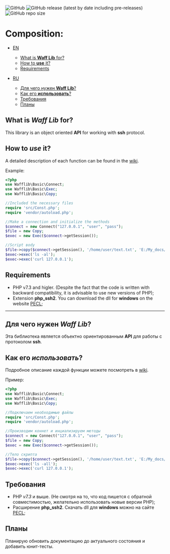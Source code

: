![GitHub](https://img.shields.io/github/license/Panda58dev/Wafflib?logo=apache) 
![GitHub release (latest by date including pre-releases)](https://img.shields.io/github/v/release/Panda58dev/Wafflib?include_prereleases&logo=php)
![GitHub repo size](https://img.shields.io/github/repo-size/panda58dev/wafflib)

# Composition:
-  [EN](#EN)
    - [What is __Waff Lib__ for?](#EN_what)
    - [How to __use__ it?](#EN_use)
    - [Requirements](#EN_req)

-  [RU](#RU)
    - [Для чего нужен __Waff Lib__?](#RU_what)
    - [Как его __использовать__?](#RU_use)
    - [Требования](#RU_req)
    - [Планы](#RU_plans)
    
<a name="EN"></a>
<a name="EN_what"></a>
## What is _Waff Lib_ for? 
This library is an object oriented __API__ for working with __ssh__ protocol.

<a name="EN_use"></a>
## How to _use_ it?
A detailed description of each function can be found in the [wiki](https://github.com/Panda58dev/wafflib/wiki).

Example:
```php
<?php
use Wafflib\Basic\Connect;
use Wafflib\Basic\Exec;
use Wafflib\Basic\Copy;

//Included the necessary files
require 'src/Const.php';
require 'vendor/autoload.php';

//Make a connection and initialize the methods
$connect = new Connect("127.0.0.1", "user", "pass");
$file = new Copy;
$exec = new Exec($connect->getSession());

//Script вody
$file->copy($connect->getSession(), '/home/user/text.txt', 'E:/My_docs/file.txt');
$exec->exec('ls -al');
$exec->exec('curl 127.0.0.1');
```
<a name="EN_req"></a>
## Requirements

- PHP v7.3 and higler. (Despite the fact that the code is written with backward compatibility, it is advisable to use new versions of PHP);
- Extension **php_ssh2**. You can download the dll for **windows** on the website [PECL](https://pecl.php.net/package/ssh2);

----

<a name="RU"></a>
<a name="RU_what"></a>
## Для чего нужен _Waff Lib_?
Эта библиотека является объектно ориентированным __API__ для работы с протоколом __ssh__.

<a name="RU_use"></a>
## Как его _использовать_?
Подробное описание каждой функции можете посмотреть в [wiki](https://github.com/Panda58dev/wafflib/wiki).

Пример:
```php
<?php
use Wafflib\Basic\Connect;
use Wafflib\Basic\Exec;
use Wafflib\Basic\Copy;

//Подключаем необходимые файлы
require 'src/Const.php';
require 'vendor/autoload.php';

//Производим коннет и инциализируем методы
$connect = new Connect("127.0.0.1", "user", "pass");
$file = new Copy;
$exec = new Exec($connect->getSession());

//Тело скрипта
$file->copy($connect->getSession(), '/home/user/text.txt', 'E:/My_docs/file.txt');
$exec->exec('ls -all');
$exec->exec('curl 127.0.0.1');
```

<a name="RU_req"></a>
## Требования
- PHP *v7.3* и выше. (Не смотря на то, что код пишется с обратной совместимостью, желательно использовать новые версии PHP);
- Расширение **php_ssh2**. Скачать dll для **windows** можно на сайте [PECL](https://pecl.php.net/package/ssh2);

<a name="RU_plans"></a>
## Планы
Планирую обновить документацию до актуального состояния и добавить юнит-тесты.
